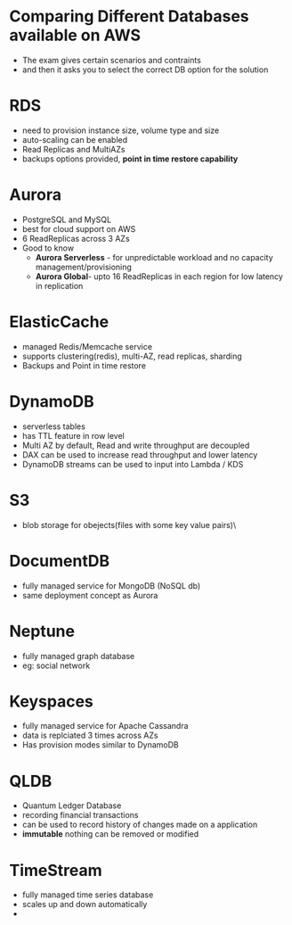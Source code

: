 
# Comparing Different Databases available on AWS

- The exam gives certain scenarios and contraints
- and then it asks you to select the correct DB option for the solution

# RDS

- need to provision instance size, volume type and size
- auto-scaling can be enabled
- Read Replicas and MultiAZs
- backups options provided, **point in time restore capability**

# Aurora

- PostgreSQL and MySQL
- best for cloud support on AWS
- 6 ReadReplicas across 3 AZs
- Good to know
	- **Aurora Serverless** - for unpredictable workload and no capacity management/provisioning
	- **Aurora Global**- upto 16 ReadReplicas in each region for low latency in replication

# ElasticCache

- managed Redis/Memcache service
- supports clustering(redis), multi-AZ, read replicas, sharding
- Backups and Point in time restore

# DynamoDB

- serverless tables
- has TTL feature in row level
- Multi AZ by default, Read and write throughput are decoupled
- DAX can be used to increase read throughput and lower latency
- DynamoDB streams can be used to input into Lambda / KDS

# S3

- blob storage for obejects(files with some key value pairs)\

# DocumentDB

- fully managed service for MongoDB (NoSQL db)
- same deployment concept as Aurora

# Neptune

- fully managed graph database
- eg: social network

# Keyspaces

- fully managed service for Apache Cassandra
- data is replciated 3 times across AZs
- Has provision modes similar to DynamoDB

# QLDB

- Quantum Ledger Database
- recording financial transactions
- can be used to record history of changes made on a application
- **immutable** nothing can be removed or modified

# TimeStream

- fully managed time series database
- scales up and down automatically
- 